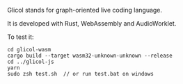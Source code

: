 Glicol stands for graph-oriented live coding language.

It is developed with Rust, WebAssembly and AudioWorklet.

To test it:

```
cd glicol-wasm
cargo build --target wasm32-unknown-unknown --release
cd ../glicol-js
yarn
sudo zsh test.sh  // or run test.bat on windows
```